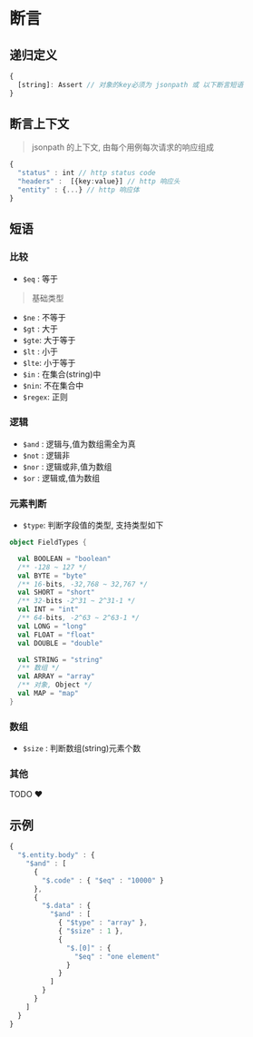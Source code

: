 # 断言

## 递归定义
``` typescript
{
  [string]: Assert // 对象的key必须为 jsonpath 或 以下断言短语
}
```

## 断言上下文
> jsonpath 的上下文, 由每个用例每次请求的响应组成

``` typescript
{
  "status" : int // http status code
  "headers" :  [{key:value}] // http 响应头
  "entity" : {...} // http 响应体
}
```

## 短语

### 比较
- `$eq` : 等于
> 基础类型
- `$ne` : 不等于
- `$gt` : 大于
- `$gte`: 大于等于
- `$lt` : 小于
- `$lte`: 小于等于
- `$in` : 在集合(string)中
- `$nin`: 不在集合中
- `$regex`: 正则

### 逻辑
- `$and` : 逻辑与,值为数组需全为真
- `$not` : 逻辑非
- `$nor` : 逻辑或非,值为数组
- `$or`  : 逻辑或,值为数组

### 元素判断
- `$type`: 判断字段值的类型, 支持类型如下

``` scala
object FieldTypes {

  val BOOLEAN = "boolean"
  /** -128 ~ 127 */
  val BYTE = "byte"
  /** 16-bits, -32,768 ~ 32,767 */
  val SHORT = "short"
  /** 32-bits -2^31 ~ 2^31-1 */
  val INT = "int"
  /** 64-bits, -2^63 ~ 2^63-1 */
  val LONG = "long"
  val FLOAT = "float"
  val DOUBLE = "double"

  val STRING = "string"
  /** 数组 */
  val ARRAY = "array"
  /** 对象, Object */
  val MAP = "map"
}
```

### 数组
- `$size` : 判断数组(string)元素个数

### 其他

TODO :heart:

## 示例

``` typescript
{
  "$.entity.body" : {
    "$and" : [
      {
        "$.code" : { "$eq" : "10000" }
      },
      {
        "$.data" : {
          "$and" : [
            { "$type" : "array" },
            { "$size" : 1 },
            {
              "$.[0]" : {
                "$eq" : "one element"
              }
            }
          ]
        }
      }
    ]
  }
}
```